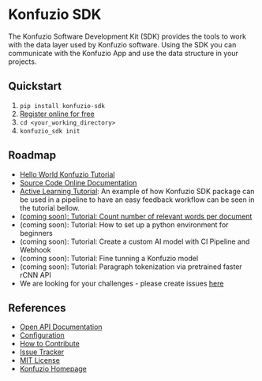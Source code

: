 # Konfuzio SDK

The Konfuzio Software Development Kit (SDK) provides the tools to work with the data layer used by Konfuzio software.
Using the SDK you can communicate with the Konfuzio App and use the data structure in your projects.

## Quickstart

1. `pip install konfuzio-sdk`
2. [Register online for free](https://app.konfuzio.com)
3. `cd <your_working_directory>`
4. `konfuzio_sdk init`

## Roadmap

- [Hello World Konfuzio Tutorial](https://github.com/konfuzio-ai/document-ai-python-sdk/blob/master/docs/helloworld.md)
- [Source Code Online Documentation](https://konfuzio-ai.github.io/document-ai-python-sdk/)
- [Active Learning Tutorial](https://colab.research.google.com/drive/1JaVL2L6MVUtl-x-8eGJ9FnSkAybHv3nh?usp=sharing): An example of how Konfuzio SDK package can be used in a pipeline to have an easy feedback workflow can be seen in the tutorial bellow.
- [(coming soon): Tutorial: Count number of relevant words per document](https://github.com/konfuzio-ai/document-ai-python-sdk/issues/)
- (coming soon): Tutorial: How to set up a python environment for beginners
- (coming soon): Tutorial: Create a custom AI model with CI Pipeline and Webhook
- (coming soon): Tutorial: Fine tunning a Konfuzio model
- (coming soon): Tutorial: Paragraph tokenization via pretrained faster rCNN API
- We are looking for your challenges - please create issues [here](https://github.com/konfuzio-ai/document-ai-python-sdk/issues)

## References

- [Open API Documentation](https://app.konfuzio.com/v2/swagger/)
- [Configuration](https://github.com/konfuzio-ai/document-ai-python-sdk/blob/master/docs/configuration_reference.md)
- [How to Contribute](https://github.com/konfuzio-ai/document-ai-python-sdk/blob/master/CONTRIBUTION.md)
- [Issue Tracker](https://github.com/konfuzio-ai/document-ai-python-sdk/issues)
- [MIT License](https://github.com/konfuzio-ai/document-ai-python-sdk/blob/master/LICENSE.md)
- [Konfuzio Homepage](https://www.konfuzio.com/en/)
